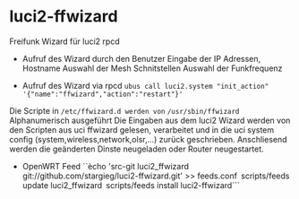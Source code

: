# luci2-ffwizard
Freifunk Wizard für luci2 rpcd

- Aufruf des Wizard durch den Benutzer
 Eingabe der IP Adressen, Hostname
 Auswahl der Mesh Schnitstellen
 Auswahl der Funkfrequenz
 
- Aufruf des Wizard  via rpcd ```ubus call luci2.system "init_action" '{"name":"ffwizard","action":"restart"}'```

 Die Scripte in ```/etc/ffwizard.d werden von``` ```/usr/sbin/ffwizard``` Alphanumerisch ausgeführt
 Die Eingaben aus dem luci2 Wizard werden von den Scripten aus uci ffwizard gelesen, verarbeitet
 und in die uci system config (system,wireless,network,olsr,...) zurück geschrieben.
 Anschliesend werden die geänderten Dinste neugeladen oder Router neugestartet.

- OpenWRT Feed
 ``ècho 'src-git luci2_ffwizard git://github.com/stargieg/luci2-ffwizard.git' >> feeds.conf```
 ```scripts/feeds update luci2_ffwizard```
 ```scripts/feeds install luci2-ffwizard```
 